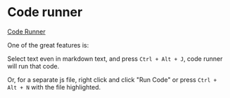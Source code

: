 # Code runner

[Code Runner](https://marketplace.visualstudio.com/items?itemName=formulahendry.code-runner)

One of the great features is:

Select text even in markdown text, and press `Ctrl + Alt + J`, code runner will run that code.

Or, for a separate js file, right click and click "Run Code" or press `Ctrl + Alt + N` with the file highlighted.
